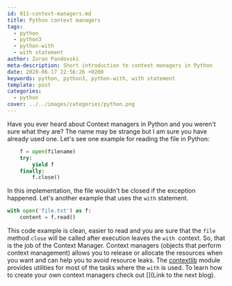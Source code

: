 ```yaml
---
id: 011-context-managers.md
title: Python context managers
tags:
  - python
  - python3
  - python-with
  - with statement
author: Zoran Pandovski
meta-description: Short introduction to context managers in Python
date: 2020-06-17 22:56:26 +0200
keywords: python, python3, python-with, with statement
template: post
categories:
  - python
cover: ../../images/categories/python.png
---
```


Have you ever heard about Context managers in Python and you weren't sure what they are? The name may be strange but I am sure you have already used one. Let's see one example for reading the file in Python:

```python
    f = open(filename)
    try:
        yield f
    finally:
        f.close()

```
In this implementation, the file wouldn't be closed if the exception happened. Let's another example that uses the `with` statement.

```python
with open('file.txt') as f:
    content = f.read()
```

This code example is clean, easier to read and you are sure that the `file` method `close` will be called after execution leaves the `with `context. So, that is the job of the Context Manager. Context managers (objects that perform context management) allows you to release or allocate the resources when you want and can help you to avoid resource leaks. The [contextlib](https://docs.python.org/3/library/contextlib.html) module provides utilities for most of the tasks where the `with` is used. To learn how to create your own context managers check out [](Link to the next blog).



